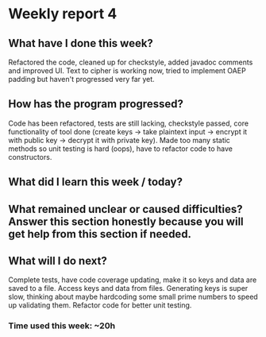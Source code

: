# Weekly report 4

## What have I done this week?

Refactored the code, cleaned up for checkstyle, added javadoc comments and improved UI. Text to cipher is working now, tried to implement OAEP padding but haven't progressed very far yet.

## How has the program progressed?

Code has been refactored, tests are still lacking, checkstyle passed, core functionality of tool done (create keys -> take plaintext input -> encrypt it with public key -> decrypt it with private key). Made too many static methods so unit testing is hard (oops), have to refactor code to have constructors.


## What did I learn this week / today?


## What remained unclear or caused difficulties? Answer this section honestly because you will get help from this section if needed.


## What will I do next?

Complete tests, have code coverage updating, make it so keys and data are saved to a file. Access keys and data from files. 
Generating keys is super slow, thinking about maybe hardcoding some small prime numbers to speed up validating them.
Refactor code for better unit testing.


### Time used this week: ~20h
